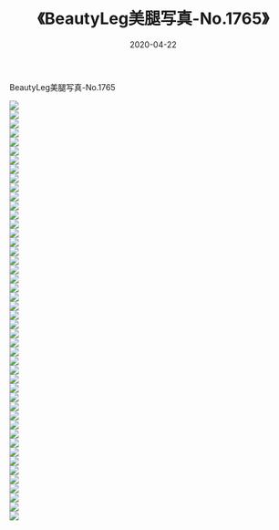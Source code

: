 ﻿---
layout: post
title:  《BeautyLeg美腿写真-No.1765》
date:   2020-04-22
img: http://img.660000.xyz/Sharelink/网络美图/2020/BeautyLeg美腿写真-No.1765/000.jpg
categories: [美女, 清纯, 唯美]
---

BeautyLeg美腿写真-No.1765

  ![](http://img.660000.xyz/Sharelink/网络美图/2020/BeautyLeg美腿写真-No.1765/001.jpg) <br> ![](http://img.660000.xyz/Sharelink/网络美图/2020/BeautyLeg美腿写真-No.1765/002.jpg) <br> ![](http://img.660000.xyz/Sharelink/网络美图/2020/BeautyLeg美腿写真-No.1765/003.jpg) <br> ![](http://img.660000.xyz/Sharelink/网络美图/2020/BeautyLeg美腿写真-No.1765/004.jpg) <br> ![](http://img.660000.xyz/Sharelink/网络美图/2020/BeautyLeg美腿写真-No.1765/005.jpg) <br> ![](http://img.660000.xyz/Sharelink/网络美图/2020/BeautyLeg美腿写真-No.1765/006.jpg) <br> ![](http://img.660000.xyz/Sharelink/网络美图/2020/BeautyLeg美腿写真-No.1765/007.jpg) <br> ![](http://img.660000.xyz/Sharelink/网络美图/2020/BeautyLeg美腿写真-No.1765/008.jpg) <br> ![](http://img.660000.xyz/Sharelink/网络美图/2020/BeautyLeg美腿写真-No.1765/009.jpg) <br> ![](http://img.660000.xyz/Sharelink/网络美图/2020/BeautyLeg美腿写真-No.1765/010.jpg) <br> ![](http://img.660000.xyz/Sharelink/网络美图/2020/BeautyLeg美腿写真-No.1765/011.jpg) <br> ![](http://img.660000.xyz/Sharelink/网络美图/2020/BeautyLeg美腿写真-No.1765/012.jpg) <br> ![](http://img.660000.xyz/Sharelink/网络美图/2020/BeautyLeg美腿写真-No.1765/013.jpg) <br> ![](http://img.660000.xyz/Sharelink/网络美图/2020/BeautyLeg美腿写真-No.1765/014.jpg) <br> ![](http://img.660000.xyz/Sharelink/网络美图/2020/BeautyLeg美腿写真-No.1765/015.jpg) <br> ![](http://img.660000.xyz/Sharelink/网络美图/2020/BeautyLeg美腿写真-No.1765/016.jpg) <br> ![](http://img.660000.xyz/Sharelink/网络美图/2020/BeautyLeg美腿写真-No.1765/017.jpg) <br> ![](http://img.660000.xyz/Sharelink/网络美图/2020/BeautyLeg美腿写真-No.1765/018.jpg) <br> ![](http://img.660000.xyz/Sharelink/网络美图/2020/BeautyLeg美腿写真-No.1765/019.jpg) <br> ![](http://img.660000.xyz/Sharelink/网络美图/2020/BeautyLeg美腿写真-No.1765/020.jpg) <br> ![](http://img.660000.xyz/Sharelink/网络美图/2020/BeautyLeg美腿写真-No.1765/021.jpg) <br> ![](http://img.660000.xyz/Sharelink/网络美图/2020/BeautyLeg美腿写真-No.1765/022.jpg) <br> ![](http://img.660000.xyz/Sharelink/网络美图/2020/BeautyLeg美腿写真-No.1765/023.jpg) <br> ![](http://img.660000.xyz/Sharelink/网络美图/2020/BeautyLeg美腿写真-No.1765/024.jpg) <br> ![](http://img.660000.xyz/Sharelink/网络美图/2020/BeautyLeg美腿写真-No.1765/025.jpg) <br> ![](http://img.660000.xyz/Sharelink/网络美图/2020/BeautyLeg美腿写真-No.1765/026.jpg) <br> ![](http://img.660000.xyz/Sharelink/网络美图/2020/BeautyLeg美腿写真-No.1765/027.jpg) <br> ![](http://img.660000.xyz/Sharelink/网络美图/2020/BeautyLeg美腿写真-No.1765/028.jpg) <br> ![](http://img.660000.xyz/Sharelink/网络美图/2020/BeautyLeg美腿写真-No.1765/029.jpg) <br> ![](http://img.660000.xyz/Sharelink/网络美图/2020/BeautyLeg美腿写真-No.1765/030.jpg) <br> ![](http://img.660000.xyz/Sharelink/网络美图/2020/BeautyLeg美腿写真-No.1765/031.jpg) <br> ![](http://img.660000.xyz/Sharelink/网络美图/2020/BeautyLeg美腿写真-No.1765/032.jpg) <br> ![](http://img.660000.xyz/Sharelink/网络美图/2020/BeautyLeg美腿写真-No.1765/033.jpg) <br> ![](http://img.660000.xyz/Sharelink/网络美图/2020/BeautyLeg美腿写真-No.1765/034.jpg) <br> ![](http://img.660000.xyz/Sharelink/网络美图/2020/BeautyLeg美腿写真-No.1765/035.jpg) <br> ![](http://img.660000.xyz/Sharelink/网络美图/2020/BeautyLeg美腿写真-No.1765/036.jpg) <br> ![](http://img.660000.xyz/Sharelink/网络美图/2020/BeautyLeg美腿写真-No.1765/037.jpg) <br> ![](http://img.660000.xyz/Sharelink/网络美图/2020/BeautyLeg美腿写真-No.1765/038.jpg) <br> ![](http://img.660000.xyz/Sharelink/网络美图/2020/BeautyLeg美腿写真-No.1765/039.jpg) <br> ![](http://img.660000.xyz/Sharelink/网络美图/2020/BeautyLeg美腿写真-No.1765/040.jpg) <br> ![](http://img.660000.xyz/Sharelink/网络美图/2020/BeautyLeg美腿写真-No.1765/041.jpg) <br> ![](http://img.660000.xyz/Sharelink/网络美图/2020/BeautyLeg美腿写真-No.1765/042.jpg) <br> ![](http://img.660000.xyz/Sharelink/网络美图/2020/BeautyLeg美腿写真-No.1765/043.jpg) <br> ![](http://img.660000.xyz/Sharelink/网络美图/2020/BeautyLeg美腿写真-No.1765/044.jpg) <br> ![](http://img.660000.xyz/Sharelink/网络美图/2020/BeautyLeg美腿写真-No.1765/045.jpg) <br> ![](http://img.660000.xyz/Sharelink/网络美图/2020/BeautyLeg美腿写真-No.1765/046.jpg) <br>